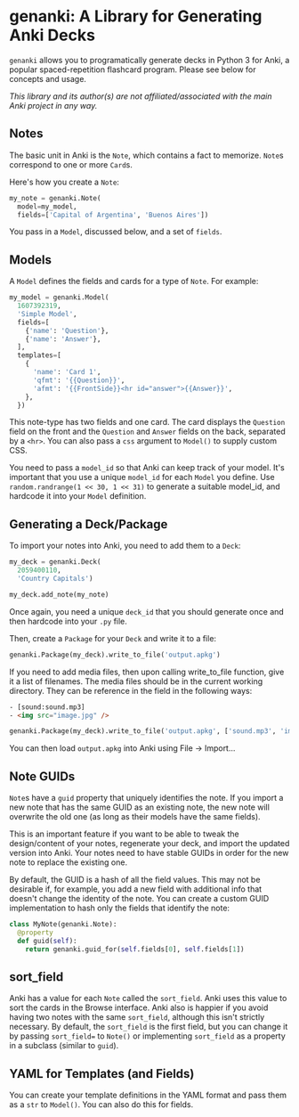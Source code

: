 # genanki: A Library for Generating Anki Decks

`genanki` allows you to programatically generate decks in Python 3 for Anki, a popular spaced-repetition flashcard
program. Please see below for concepts and usage.

*This library and its author(s) are not affiliated/associated with the main Anki project in any way.*

## Notes
The basic unit in Anki is the `Note`, which contains a fact to memorize. `Note`s correspond to one or more `Card`s.

Here's how you create a `Note`:

```python
my_note = genanki.Note(
  model=my_model,
  fields=['Capital of Argentina', 'Buenos Aires'])
```

You pass in a `Model`, discussed below, and a set of `fields`.

## Models
A `Model` defines the fields and cards for a type of `Note`. For example:

```python
my_model = genanki.Model(
  1607392319,
  'Simple Model',
  fields=[
    {'name': 'Question'},
    {'name': 'Answer'},
  ],
  templates=[
    {
      'name': 'Card 1',
      'qfmt': '{{Question}}',
      'afmt': '{{FrontSide}}<hr id="answer">{{Answer}}',
    },
  })
```

This note-type has two fields and one card. The card displays the `Question` field on the front and the `Question` and
`Answer` fields on the back, separated by a `<hr>`. You can also pass a `css` argument to `Model()` to supply custom
CSS.

You need to pass a `model_id` so that Anki can keep track of your model. It's important that you use a unique `model_id`
for each `Model` you define. Use `random.randrange(1 << 30, 1 << 31)` to generate a suitable model_id, and hardcode it
into your `Model` definition.

## Generating a Deck/Package
To import your notes into Anki, you need to add them to a `Deck`:

```python
my_deck = genanki.Deck(
  2059400110,
  'Country Capitals')

my_deck.add_note(my_note)
```

Once again, you need a unique `deck_id` that you should generate once and then hardcode into your `.py` file.

Then, create a `Package` for your `Deck` and write it to a file:

```python
genanki.Package(my_deck).write_to_file('output.apkg')
```

If you need to add media files, then upon calling write_to_file function, give it a list of filenames.
The media files should be in the current working directory. They can be reference in the field in the following ways:
  ```html
  - [sound:sound.mp3]
  - <img src="image.jpg" />
  ``` 
```python
genanki.Package(my_deck).write_to_file('output.apkg', ['sound.mp3', 'image.jpg'])
```

You can then load `output.apkg` into Anki using File -> Import...

## Note GUIDs
`Note`s have a `guid` property that uniquely identifies the note. If you import a new note that has the same GUID as an
existing note, the new note will overwrite the old one (as long as their models have the same fields).

This is an important feature if you want to be able to tweak the design/content of your notes, regenerate your deck, and
import the updated version into Anki. Your notes need to have stable GUIDs in order for the new note to replace the
existing one.

By default, the GUID is a hash of all the field values. This may not be desirable if, for example, you add a new field
with additional info that doesn't change the identity of the note. You can create a custom GUID implementation to hash
only the fields that identify the note:

```python
class MyNote(genanki.Note):
  @property
  def guid(self):
    return genanki.guid_for(self.fields[0], self.fields[1])
```

## sort_field
Anki has a value for each `Note` called the `sort_field`. Anki uses this value to sort the cards in the Browse
interface. Anki also is happier if you avoid having two notes with the same `sort_field`, although this isn't strictly
necessary. By default, the `sort_field` is the first field, but you can change it by passing `sort_field=` to `Note()`
or implementing `sort_field` as a property in a subclass (similar to `guid`).

## YAML for Templates (and Fields)
You can create your template definitions in the YAML format and pass them as a `str` to `Model()`. You can also do this
for fields.
